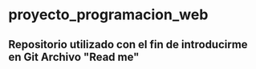 # proyecto_programacion_web
Repositorio utilizado con el fin de introducirme en Git
Archivo "Read me"
---------------------------------------------------------
